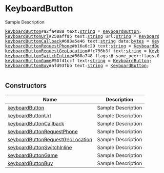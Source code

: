 # KeyboardButton

Sample Description

<pre>
<a href="../constructor/keyboardButton.md">keyboardButton</a>#a2fa4880 text:<a href="../type/string.md">string</a> = <a href="../type/KeyboardButton.md">KeyboardButton</a>;
<a href="../constructor/keyboardButtonUrl.md">keyboardButtonUrl</a>#258aff05 text:<a href="../type/string.md">string</a> url:<a href="../type/string.md">string</a> = <a href="../type/KeyboardButton.md">KeyboardButton</a>;
<a href="../constructor/keyboardButtonCallback.md">keyboardButtonCallback</a>#683a5e46 text:<a href="../type/string.md">string</a> data:<a href="../type/bytes.md">bytes</a> = <a href="../type/KeyboardButton.md">KeyboardButton</a>;
<a href="../constructor/keyboardButtonRequestPhone.md">keyboardButtonRequestPhone</a>#b16a6c29 text:<a href="../type/string.md">string</a> = <a href="../type/KeyboardButton.md">KeyboardButton</a>;
<a href="../constructor/keyboardButtonRequestGeoLocation.md">keyboardButtonRequestGeoLocation</a>#fc796b3f text:<a href="../type/string.md">string</a> = <a href="../type/KeyboardButton.md">KeyboardButton</a>;
<a href="../constructor/keyboardButtonSwitchInline.md">keyboardButtonSwitchInline</a>#568a748 flags:<a href="../type/#.md">#</a> same_peer:flags.0?<a href="../type/true.md">true</a> text:<a href="../type/string.md">string</a> query:<a href="../type/string.md">string</a> = <a href="../type/KeyboardButton.md">KeyboardButton</a>;
<a href="../constructor/keyboardButtonGame.md">keyboardButtonGame</a>#50f41ccf text:<a href="../type/string.md">string</a> = <a href="../type/KeyboardButton.md">KeyboardButton</a>;
<a href="../constructor/keyboardButtonBuy.md">keyboardButtonBuy</a>#afd93fbb text:<a href="../type/string.md">string</a> = <a href="../type/KeyboardButton.md">KeyboardButton</a>;

</pre>

## Constructors

| Name | Description |
|------|-------------|
| [keyboardButton](../constructor/keyboardButton.md) | Sample Description |
| [keyboardButtonUrl](../constructor/keyboardButtonUrl.md) | Sample Description |
| [keyboardButtonCallback](../constructor/keyboardButtonCallback.md) | Sample Description |
| [keyboardButtonRequestPhone](../constructor/keyboardButtonRequestPhone.md) | Sample Description |
| [keyboardButtonRequestGeoLocation](../constructor/keyboardButtonRequestGeoLocation.md) | Sample Description |
| [keyboardButtonSwitchInline](../constructor/keyboardButtonSwitchInline.md) | Sample Description |
| [keyboardButtonGame](../constructor/keyboardButtonGame.md) | Sample Description |
| [keyboardButtonBuy](../constructor/keyboardButtonBuy.md) | Sample Description |

